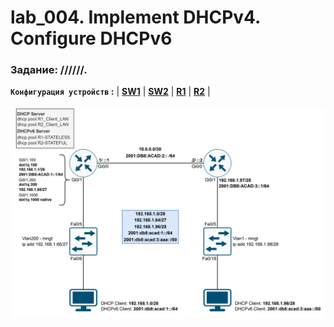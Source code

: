 # lab_004. Implement DHCPv4. Configure DHCPv6

###  Задание: //////.

**`Конфигурация устройств` :**   | **[SW1](config/SW1)** | **[SW2](config/SW2)** | **[R1](config/R1)** | **[R2](config/R2)** |

![](https://github.com/gerasev1992/otus_NEP_24-25/blob/main/labs/lab004/img/lab004_dhcpv4-6.png)
